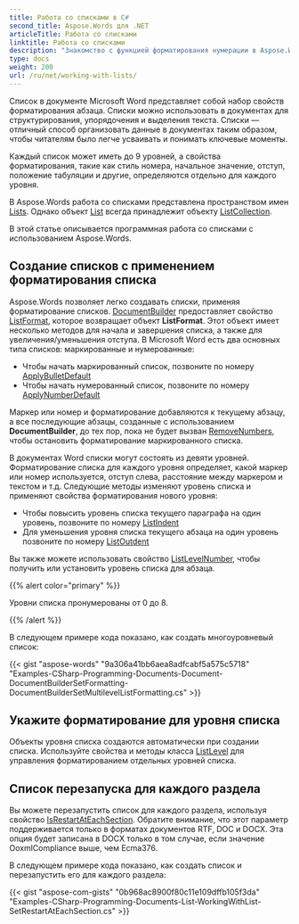 ```yaml
---
title: Работа со списками в C#
second_title: Aspose.Words для .NET
articleTitle: Работа со списками
linktitle: Работа со списками
description: "Знакомство с функцией форматирования нумерации в Aspose.Words для .NET."
type: docs
weight: 200
url: /ru/net/working-with-lists/
---
```


Список в документе Microsoft Word представляет собой набор свойств форматирования абзаца. Списки можно использовать в документах для структурирования, упорядочения и выделения текста. Списки — отличный способ организовать данные в документах таким образом, чтобы читателям было легче усваивать и понимать ключевые моменты.

Каждый список может иметь до 9 уровней, а свойства форматирования, такие как стиль номера, начальное значение, отступ, положение табуляции и другие, определяются отдельно для каждого уровня.

В Aspose.Words работа со списками представлена пространством имен [Lists](https://reference.aspose.com/words/net/aspose.words.lists/). Однако объект [List](https://reference.aspose.com/words/net/aspose.words.lists/list/) всегда принадлежит объекту [ListCollection](https://reference.aspose.com/words/net/aspose.words.lists/listcollection/).

В этой статье описывается программная работа со списками с использованием Aspose.Words.

## Создание списков с применением форматирования списка

Aspose.Words позволяет легко создавать списки, применяя форматирование списков. [DocumentBuilder](https://reference.aspose.com/words/net/aspose.words/documentbuilder/) предоставляет свойство [ListFormat](https://reference.aspose.com/words/net/aspose.words/documentbuilder/listformat/), которое возвращает объект **ListFormat**. Этот объект имеет несколько методов для начала и завершения списка, а также для увеличения/уменьшения отступа. В Microsoft Word есть два основных типа списков: маркированные и нумерованные:

- Чтобы начать маркированный список, позвоните по номеру [ApplyBulletDefault](https://reference.aspose.com/words/net/aspose.words.lists/listformat/applybulletdefault/)
- Чтобы начать нумерованный список, позвоните по номеру [ApplyNumberDefault](https://reference.aspose.com/words/net/aspose.words.lists/listformat/applynumberdefault/)

Маркер или номер и форматирование добавляются к текущему абзацу, а все последующие абзацы, созданные с использованием **DocumentBuilder**, до тех пор, пока не будет вызван [RemoveNumbers](https://reference.aspose.com/words/net/aspose.words.lists/listformat/removenumbers/), чтобы остановить форматирование маркированного списка.

В документах Word списки могут состоять из девяти уровней. Форматирование списка для каждого уровня определяет, какой маркер или номер используется, отступ слева, расстояние между маркером и текстом и т.д. Следующие методы изменяют уровень списка и применяют свойства форматирования нового уровня:

- Чтобы повысить уровень списка текущего параграфа на один уровень, позвоните по номеру [ListIndent](https://reference.aspose.com/words/net/aspose.words.lists/listformat/listindent/)
- Для уменьшения уровня списка текущего абзаца на один уровень позвоните по номеру [ListOutdent](https://reference.aspose.com/words/net/aspose.words.lists/listformat/listoutdent/)

Вы также можете использовать свойство [ListLevelNumber](https://reference.aspose.com/words/net/aspose.words.lists/listformat/listlevelnumber/), чтобы получить или установить уровень списка для абзаца.

{{% alert color="primary" %}}

Уровни списка пронумерованы от 0 до 8.

{{% /alert %}}

В следующем примере кода показано, как создать многоуровневый список:

{{< gist "aspose-words" "9a306a41bb6aea8adfcabf5a575c5718" "Examples-CSharp-Programming-Documents-Document-DocumentBuilderSetFormatting-DocumentBuilderSetMultilevelListFormatting.cs" >}}

## Укажите форматирование для уровня списка

Объекты уровня списка создаются автоматически при создании списка. Используйте свойства и методы класса [ListLevel](https://reference.aspose.com/words/net/aspose.words.lists/listlevel/) для управления форматированием отдельных уровней списка.

## Список перезапуска для каждого раздела

Вы можете перезапустить список для каждого раздела, используя свойство [IsRestartAtEachSection](https://reference.aspose.com/words/net/aspose.words.lists/list/isrestartateachsection/). Обратите внимание, что этот параметр поддерживается только в форматах документов RTF, DOC и DOCX. Эта опция будет записана в DOCX только в том случае, если значение OoxmlCompliance выше, чем Ecma376.

В следующем примере кода показано, как создать список и перезапустить его для каждого раздела:

{{< gist "aspose-com-gists" "0b968ac8900f80c11e109dffb105f3da" "Examples-CSharp-Programming-Documents-List-WorkingWithList-SetRestartAtEachSection.cs" >}}
